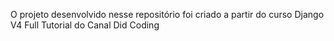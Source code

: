 O projeto desenvolvido nesse repositório foi criado a partir do curso Django V4 Full Tutorial do Canal Did Coding
